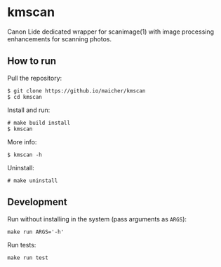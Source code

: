 # kmscan

Canon Lide dedicated wrapper for scanimage(1)
with image processing enhancements for scanning photos.

## How to run

Pull the repository:

    $ git clone https://github.io/maicher/kmscan
    $ cd kmscan

Install and run:

    # make build install
    $ kmscan

More info:

    $ kmscan -h

Uninstall:

    # make uninstall

## Development

Run without installing in the system (pass arguments as `ARGS`):

    make run ARGS='-h'

Run tests:

    make run test
